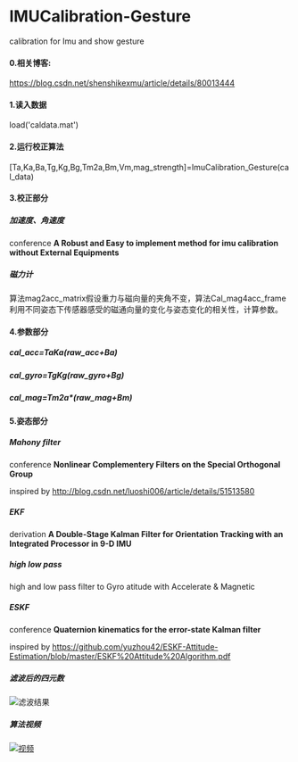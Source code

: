 # IMUCalibration-Gesture
calibration for Imu and show gesture
#### 0.相关博客:

https://blog.csdn.net/shenshikexmu/article/details/80013444

#### 1.读入数据

 load('caldata.mat')

#### 2.运行校正算法

   [Ta,Ka,Ba,Tg,Kg,Bg,Tm2a,Bm,Vm,mag_strength]=ImuCalibration_Gesture(cal_data)


#### 3.校正部分

##### 加速度、角速度
   conference  **A Robust and Easy to implement method for imu calibration without External Equipments**
##### 磁力计
   算法mag2acc_matrix假设重力与磁向量的夹角不变，算法Cal_mag4acc_frame利用不同姿态下传感器感受的磁通向量的变化与姿态变化的相关性，计算参数。

#### 4.参数部分

#####  cal_acc=Ta*Ka*(raw_acc+Ba)
#####  cal_gyro=Tg*Kg*(raw_gyro+Bg)
#####  cal_mag=Tm2a*(raw_mag+Bm)
   
#### 5.姿态部分

 #####  Mahony filter
   conference **Nonlinear Complementery Filters on the Special Orthogonal Group**
   
   inspired by    http://blog.csdn.net/luoshi006/article/details/51513580
 #####  EKF
   derivation **A Double-Stage Kalman Filter for Orientation Tracking with an Integrated Processor in 9-D IMU**
 #####  high low pass
   high and low pass filter to Gyro atitude with Accelerate & Magnetic
 #####  ESKF
   conference **Quaternion kinematics for the error-state Kalman filter**
   
   inspired by https://github.com/yuzhou42/ESKF-Attitude-Estimation/blob/master/ESKF%20Attitude%20Algorithm.pdf
   
 ##### 滤波后的四元数
 
![滤波结果](https://img-blog.csdn.net/20180606120722833?watermark/2/text/aHR0cHM6Ly9ibG9nLmNzZG4ubmV0L3NoZW5zaGlrZXhtdQ==/font/5a6L5L2T/fontsize/400/fill/I0JBQkFCMA==/dissolve/10)
##### 算法视频
[![视频]( https://i1.hdslb.com/bfs/archive/9d5e7893c77612498a023d58005a2ee6b03560ee.jpg)](https://www.bilibili.com/video/av78142069/)

